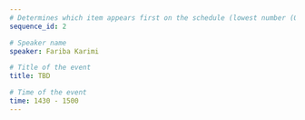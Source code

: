 ```yaml
---
# Determines which item appears first on the schedule (lowest number (0) appears first)
sequence_id: 2

# Speaker name
speaker: Fariba Karimi 

# Title of the event
title: TBD 

# Time of the event
time: 1430 - 1500
---
```

